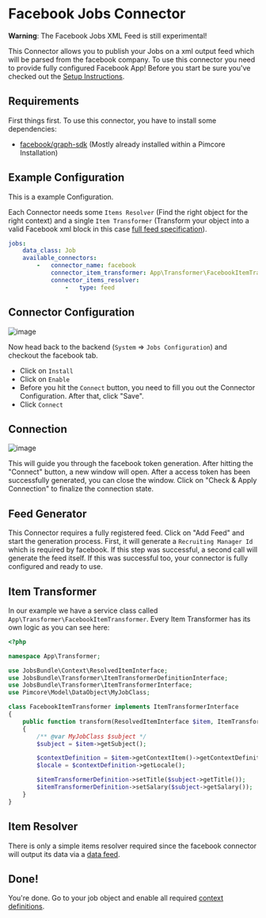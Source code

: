 # Facebook Jobs Connector

**Warning**: The Facebook Jobs XML Feed is still experimental! 

This Connector allows you to publish your Jobs on a xml output feed which will be parsed from the facebook company. 
To use this connector you need to provide fully configured Facebook App!
Before you start be sure you've checked out the [Setup Instructions](../00_Setup.md).

## Requirements
First things first. To use this connector, you have to install some dependencies:

- [facebook/graph-sdk](https://github.com/facebookarchive/php-graph-sdk/blob/5.x/README.md) (Mostly already installed within a Pimcore Installation)

## Example Configuration
This is a example Configuration.

Each Connector needs some `Items Resolver` (Find the right object for the right context) and a single `Item Transformer`
(Transform your object into a valid Facebook xml block in this case [full feed specification](https://developers.facebook.com/docs/pages/jobs-xml/getting-started#company-info)).

```yaml
jobs:
    data_class: Job
    available_connectors:
        -   connector_name: facebook
            connector_item_transformer: App\Transformer\FacebookItemTransformer
            connector_items_resolver:
                -   type: feed
```

## Connector Configuration
![image](https://user-images.githubusercontent.com/700119/79236809-bca9c880-7e6d-11ea-8d6f-11190a758ffb.png)

Now head back to the backend (`System` => `Jobs Configuration`) and checkout the facebook tab.
- Click on `Install`
- Click on `Enable`
- Before you hit the `Connect` button, you need to fill you out the Connector Configuration. After that, click "Save".
- Click `Connect`
  
## Connection
![image](https://user-images.githubusercontent.com/700119/79236998-f37fde80-7e6d-11ea-8b94-7bc015f50be0.png)

This will guide you through the facebook token generation. After hitting the "Connect" button, a new window will open. 
After a access token has been successfully generated, you can close the window. Click on "Check & Apply Connection" to finalize the connection state.

## Feed Generator
This Connector requires a fully registered feed. Click on "Add Feed" and start the generation process. First, it will generate a `Recruiting Manager Id` which is required by facebook.
If this step was successful, a second call will generate the feed itself. If this was successful too, your connector is fully configured and ready to use.

## Item Transformer
In our example we have a service class called `App\Transformer\FacebookItemTransformer`.
Every Item Transformer has its own logic as you can see here: 

```php
<?php

namespace App\Transformer;

use JobsBundle\Context\ResolvedItemInterface;
use JobsBundle\Transformer\ItemTransformerDefinitionInterface;
use JobsBundle\Transformer\ItemTransformerInterface;
use Pimcore\Model\DataObject\MyJobClass;

class FacebookItemTransformer implements ItemTransformerInterface
{
    public function transform(ResolvedItemInterface $item, ItemTransformerDefinitionInterface $itemTransformerDefinition): void
    {
        /** @var MyJobClass $subject */
        $subject = $item->getSubject();

        $contextDefinition = $item->getContextItem()->getContextDefinition();
        $locale = $contextDefinition->getLocale();

        $itemTransformerDefinition->setTitle($subject->getTitle());
        $itemTransformerDefinition->setSalary($subject->getSalary());
    }
}
```

## Item Resolver
There is only a simple items resolver required since the facebook connector will output its data via a [data feed](../11_Feeds.md).

## Done!
You're done. Go to your job object and enable all required [context definitions](../12_ObjectContext.md).